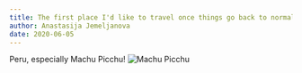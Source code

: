 ```yaml
---
title: The first place I'd like to travel once things go back to normal...
author: Anastasija Jemeljanova
date: 2020-06-05
---
```


Peru, especially Machu Picchu!
![Machu Picchu](https://cdn.kimkim.com/files/a/article_images/images/ee517c019de006f527fa03275b554cfa81842d2e/big-bade1562a5f995cfe7c47cfd18157471.jpg)
